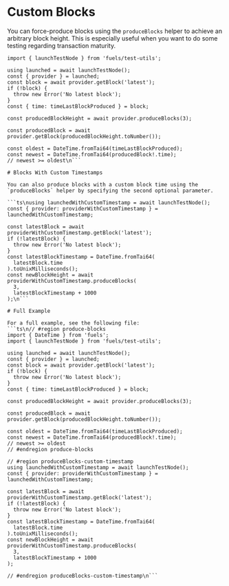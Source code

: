 # Custom Blocks

You can force-produce blocks using the `produceBlocks` helper to achieve an arbitrary block height. This is especially useful when you want to do some testing regarding transaction maturity.

```ts\nimport { DateTime } from 'fuels';
import { launchTestNode } from 'fuels/test-utils';

using launched = await launchTestNode();
const { provider } = launched;
const block = await provider.getBlock('latest');
if (!block) {
  throw new Error('No latest block');
}
const { time: timeLastBlockProduced } = block;

const producedBlockHeight = await provider.produceBlocks(3);

const producedBlock = await provider.getBlock(producedBlockHeight.toNumber());

const oldest = DateTime.fromTai64(timeLastBlockProduced);
const newest = DateTime.fromTai64(producedBlock!.time);
// newest >= oldest\n```

# Blocks With Custom Timestamps

You can also produce blocks with a custom block time using the `produceBlocks` helper by specifying the second optional parameter.

```ts\nusing launchedWithCustomTimestamp = await launchTestNode();
const { provider: providerWithCustomTimestamp } = launchedWithCustomTimestamp;

const latestBlock = await providerWithCustomTimestamp.getBlock('latest');
if (!latestBlock) {
  throw new Error('No latest block');
}
const latestBlockTimestamp = DateTime.fromTai64(
  latestBlock.time
).toUnixMilliseconds();
const newBlockHeight = await providerWithCustomTimestamp.produceBlocks(
  3,
  latestBlockTimestamp + 1000
);\n```

# Full Example

For a full example, see the following file:
```ts\n// #region produce-blocks
import { DateTime } from 'fuels';
import { launchTestNode } from 'fuels/test-utils';

using launched = await launchTestNode();
const { provider } = launched;
const block = await provider.getBlock('latest');
if (!block) {
  throw new Error('No latest block');
}
const { time: timeLastBlockProduced } = block;

const producedBlockHeight = await provider.produceBlocks(3);

const producedBlock = await provider.getBlock(producedBlockHeight.toNumber());

const oldest = DateTime.fromTai64(timeLastBlockProduced);
const newest = DateTime.fromTai64(producedBlock!.time);
// newest >= oldest
// #endregion produce-blocks

// #region produceBlocks-custom-timestamp
using launchedWithCustomTimestamp = await launchTestNode();
const { provider: providerWithCustomTimestamp } = launchedWithCustomTimestamp;

const latestBlock = await providerWithCustomTimestamp.getBlock('latest');
if (!latestBlock) {
  throw new Error('No latest block');
}
const latestBlockTimestamp = DateTime.fromTai64(
  latestBlock.time
).toUnixMilliseconds();
const newBlockHeight = await providerWithCustomTimestamp.produceBlocks(
  3,
  latestBlockTimestamp + 1000
);

// #endregion produceBlocks-custom-timestamp\n```
